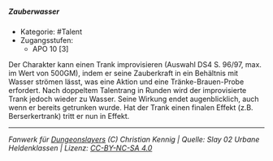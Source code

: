 <!---
Dies ist ein Fanwerk für DUNGEONSLAYERS (C) von Christian Kennig

Quellen:      [Slay 02 Urbane Heldenklassen](https://www.f-space.de/ds4/downloads.html)
              [Talentbeschreibungen](https://www.f-space.de/ds4/tools-talentcards.html)
License:      [CC-BY-NC-SA 4.0](https://creativecommons.org/licenses/by-nc-sa/4.0/deed.de)
Richtlinien:  [Fanwerkrichtlinien](https://www.dungeonslayers.net/fanwerk-richtlinien/)
Autor:        Zauberlehrling
-->

  
##### Zauberwasser  
- Kategorie: #Talent  
- Zugangsstufen:  
  - APO 10 [3]  

Der Charakter kann einen Trank improvisieren (Auswahl DS4 S. 96/97, max. im Wert von 500GM), indem er seine Zauberkraft in ein Behältnis mit Wasser strömen lässt, was eine Aktion und eine Tränke-Brauen-Probe erfordert. Nach doppeltem Talentrang in Runden wird der improvisierte Trank jedoch wieder zu Wasser. Seine Wirkung endet augenblicklich, auch wenn er bereits getrunken wurde. Hat der Trank einen finalen Effekt (z.B. Berserkertrank) tritt er nun in Effekt.


___  
*Fanwerk für [Dungeonslayers](https://www.dungeonslayers.net/) (C) Christian Kennig | Quelle: Slay 02 Urbane Heldenklassen | Lizenz: [CC-BY-NC-SA 4.0](https://creativecommons.org/licenses/by-nc-sa/4.0/deed.de)*  